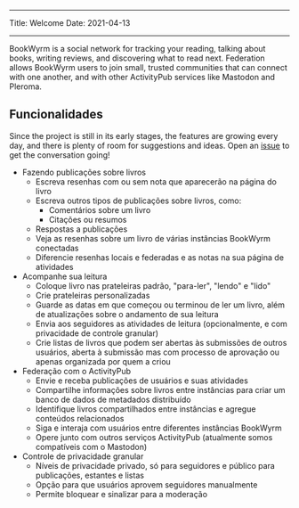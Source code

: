 - - -
Title: Welcome Date: 2021-04-13
- - -

BookWyrm is a social network for tracking your reading, talking about books, writing reviews, and discovering what to read next. Federation allows BookWyrm users to join small, trusted communities that can connect with one another, and with other ActivityPub services like Mastodon and Pleroma.

## Funcionalidades
Since the project is still in its early stages, the features are growing every day, and there is plenty of room for suggestions and ideas. Open an [issue](https://github.com/bookwyrm-social/bookwyrm/issues) to get the conversation going!

- Fazendo publicações sobre livros
    - Escreva resenhas com ou sem nota que aparecerão na página do livro
    - Escreva outros tipos de publicações sobre livros, como:
        - Comentários sobre um livro
        - Citações ou resumos
    - Respostas a publicações
    - Veja as resenhas sobre um livro de várias instâncias BookWyrm conectadas
    - Diferencie resenhas locais e federadas e as notas na sua página de atividades
- Acompanhe sua leitura
    - Coloque livro nas prateleiras padrão, "para-ler", "lendo" e "lido"
    - Crie prateleiras personalizadas
    - Guarde as datas em que começou ou terminou de ler um livro, além de atualizações sobre o andamento de sua leitura
    - Envia aos seguidores as atividades de leitura (opcionalmente, e com privacidade de controle granular)
    - Crie listas de livros que podem ser abertas às submissões de outros usuários, aberta à submissão mas com processo de aprovação ou apenas organizada por quem a criou
- Federação com o ActivityPub
    - Envie e receba publicações de usuários e suas atividades
    - Compartilhe informações sobre livros entre instâncias para criar um banco de dados de metadados distribuído
    - Identifique livros compartilhados entre instâncias e agregue conteúdos relacionados
    - Siga e interaja com usuários entre diferentes instâncias BookWyrm
    - Opere junto com outros serviços ActivityPub (atualmente somos compatíveis com o Mastodon)
- Controle de privacidade granular
    - Níveis de privacidade privado, só para seguidores e público para publicações, estantes e listas
    - Opção para que usuários aprovem seguidores manualmente
    - Permite bloquear e sinalizar para a moderação
